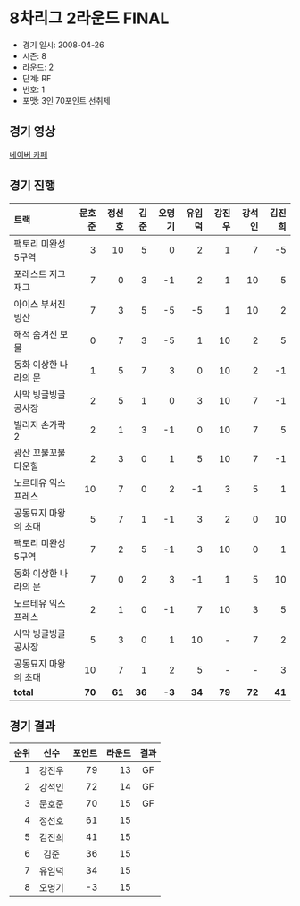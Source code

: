 # 8차리그 2라운드 FINAL

- 경기 일시: 2008-04-26
- 시즌: 8
- 라운드: 2
- 단계: RF
- 번호: 1
- 포맷: 3인 70포인트 선취제





## 경기 영상
[네이버 카페](https://cafe.naver.com/leaguekart/99)

## 경기 진행

| 트랙 | 문호준 | 정선호 | 김준 | 오명기 | 유임덕 | 강진우 | 강석인 | 김진희 |
|:---|---:|---:|---:|---:|---:|---:|---:|---:|
| 팩토리 미완성 5구역 | 3 | 10 | 5 | 0 | 2 | 1 | 7 | -5 |
| 포레스트 지그재그 | 7 | 0 | 3 | -1 | 2 | 1 | 10 | 5 |
| 아이스 부서진 빙산 | 7 | 3 | 5 | -5 | -5 | 1 | 10 | 2 |
| 해적 숨겨진 보물 | 0 | 7 | 3 | -5 | 1 | 10 | 2 | 5 |
| 동화 이상한 나라의 문 | 1 | 5 | 7 | 3 | 0 | 10 | 2 | -1 |
| 사막 빙글빙글 공사장 | 2 | 5 | 1 | 0 | 3 | 10 | 7 | -1 |
| 빌리지 손가락 2 | 2 | 1 | 3 | -1 | 0 | 10 | 7 | 5 |
| 광산 꼬불꼬불 다운힐 | 2 | 3 | 0 | 1 | 5 | 10 | 7 | -1 |
| 노르테유 익스프레스 | 10 | 7 | 0 | 2 | -1 | 3 | 5 | 1 |
| 공동묘지 마왕의 초대 | 5 | 7 | 1 | -1 | 3 | 2 | 0 | 10 |
| 팩토리 미완성 5구역 | 7 | 2 | 5 | -1 | 3 | 10 | 0 | 1 |
| 동화 이상한 나라의 문 | 7 | 0 | 2 | 3 | -1 | 1 | 5 | 10 |
| 노르테유 익스프레스 | 2 | 1 | 0 | -1 | 7 | 10 | 3 | 5 |
| 사막 빙글빙글 공사장 | 5 | 3 | 0 | 1 | 10 | - | 7 | 2 |
| 공동묘지 마왕의 초대 | 10 | 7 | 1 | 2 | 5 | - | - | 3 |
| __total__ | __70__ | __61__ | __36__ | __-3__ | __34__ | __79__ | __72__ | __41__ |




## 경기 결과

| 순위 | 선수 | 포인트 | 라운드 | 결과 |
|---:|:---:|---:|---:|:---:|
| 1 | 강진우 | 79 | 13 | GF |
| 2 | 강석인 | 72 | 14 | GF |
| 3 | 문호준 | 70 | 15 | GF |
| 4 | 정선호 | 61 | 15 |  |
| 5 | 김진희 | 41 | 15 |  |
| 6 | 김준 | 36 | 15 |  |
| 7 | 유임덕 | 34 | 15 |  |
| 8 | 오명기 | -3 | 15 |  |

